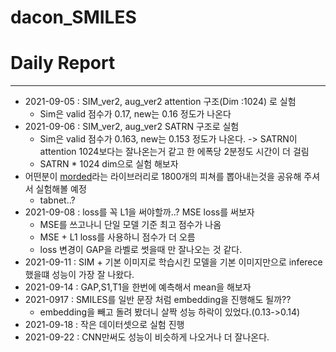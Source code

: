# dacon_SMILES

# Daily Report
---
* 2021-09-05 : SIM_ver2, aug_ver2 attention 구조(Dim :1024) 로 실험
   * Sim은 valid 점수가 0.17, new는 0.16 정도가 나온다
* 2021-09-06 : SIM_ver2, aug_ver2 SATRN  구조로 실험
   * Sim은 valid 점수가 0.163, new는 0.153 정도가 나온다. -> SATRN이 attention 1024보다는 잘나온는거 같고 한 에폭당 2분정도 시간이 더 걸림
   * SATRN * 1024 dim으로 실험 해보자
* 어떤분이 [morded](https://pypi.org/project/mordred/)라는 라이브러리로 1800개의 피쳐를 뽑아내는것을 공유해 주셔서 실험해볼 예정
   * tabnet..?
* 2021-09-08 : loss를 꼭 L1을 써야할까..? MSE loss를 써보자
   * MSE를 쓰고나니 단일 모델 기준 최고 점수가 나옴
   * MSE + L1 loss를 사용하니 점수가 더 오름
   * loss 변경이 GAP을 라벨로 썻을때 만 잘나오는 것 같다.
* 2021-09-11 : SIM + 기본 이미지로 학습시킨 모델을 기본 이미지만으로 inferece했을떄 성능이 가장 잘 나왔다.
* 2021-09-14 : GAP,S1,T1을 한번에 예측해서 mean을 해보자
* 2021-0917 : SMILES를 일반 문장 처럼 embedding을 진행해도 될까??
   * embedding을 빼고 돌려 봤더니 살짝 성능 하락이 있었다.(0.13->0.14)
* 2021-09-18 : 작은 데이터셋으로 실험 진행
* 2021-09-22 : CNN만써도 성능이 비슷하게 나오거나 더 잘나온다.
